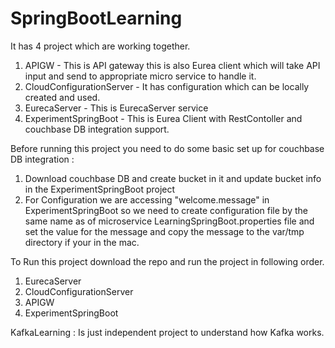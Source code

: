 # SpringBootLearning

It has 4 project which are working together.
1) APIGW - This is API gateway this is also Eurea client which will take API input and send to appropriate micro service to handle it.
2) CloudConfigurationServer - It has configuration which can be locally created and used.
3) EurecaServer - This is EurecaServer service 
4) ExperimentSpringBoot - This is Eurea Client with RestContoller and couchbase DB integration support. 

Before running this project you need to do some basic set up for couchbase DB integration : 
1) Download couchbase DB and create bucket in it and update bucket info in the ExperimentSpringBoot project
2) For Configuration we are accessing "welcome.message" in ExperimentSpringBoot so we need to create configuration file by the same name as of 
microservice LearningSpringBoot.properties file and set the value for the message and copy the message to the var/tmp directory if your in the mac.

To Run this project download the repo and run the project in following order.
1) EurecaServer
2) CloudConfigurationServer
3) APIGW
4) ExperimentSpringBoot

KafkaLearning : Is just independent project to understand how Kafka works.
